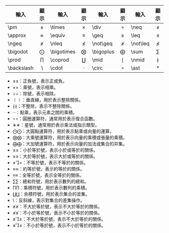 
| 輸入         |      顯示      | 輸入         |      顯示      | 輸入        |     顯示      | 輸入       |     顯示     |
| ---------- | :----------: | ---------- | :----------: | --------- | :---------: | -------- | :--------: |
| \pm        |    $\pm$     | \times     |   $\times$   | \div      |   $\div$    | \neq     |   $\neq$   |
| \approx    |  $\approx$   | \equiv     |   $\equiv$   | \geq      |   $\geq$    | \leq     |   $\leq$   |
| \ngeq      |   $\ngeq$    | \nleq      |   $\nleq$    | \not\geq  | $\not \geq$ | \not\leq | $\not\leq$ |
| \bigodot   |  $\bigodot$  | \bigotimes | $\bigotimes$ | \bigoplus | $\bigoplus$ | \sum     |   $\sum$   |
| \prod      |   $\prod$    | \coprod    |  $\coprod$   | \mid      |   $\mid$    | \nmid    |  $\nmid$   |
| \backslash | $\backslash$ | \cdot      |   $\cdot$    | \circ     |   $\circ$   | \ast     |   $\ast$   |

- ±±：正負號，表示正或負。
- ××：乘號，表示相乘。
- ÷÷：除號，表示相除。
- ∣∣：垂直線，用於表示整除關係。
- ∤∤：不整除，表示不整除關係。
- ⋅⋅：點乘，表示元素之間的乘積。
- ∘∘：圓圈運算符，通常用於表示復合函數。
- ∗∗：星號，通常用於表示乘法或指示類型。
- ⨀⨀：大圓點運算符，用於表示點乘或向量的運算。
- ⨂⨂：大乘號運算符，用於表示向量的乘積或張量的乘積。
- ⨁⨁：大加號運算符，用於表示向量的加法或集合的并集。
- ≤≤：小於等於號，表示小於或等於的關係。
- ≥≥：大於等於號，表示大於或等於的關係。
- ≠=：不等於號，表示不等於的關係。
- ≈≈：約等於號，表示約等於的關係。
- ≡≡：全等於號，表示全等於的關係。
- ∑∑：總和符號，用於表示數列的總和。
- ∏∏：乘積符號，用於表示數列的乘積。
- ∐∐：余積符號，用於表示集合的並集。
- \\：反斜線，表示對集合的差集操作。
- ≱≱：不大於等於號，表示不大於等於的關係。
- ≰≰：不小於等於號，表示不小於等於的關係。
- ≱≥：不大於等於號，表示不大於等於的關係。
- ≰≤：不小於等於號，表示不小於等於的關係。
